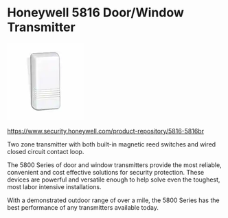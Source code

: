 # Honeywell 5816 Door/Window Transmitter

![Honeywell 5816](5816_pr-jpg.jpg)

<https://www.security.honeywell.com/product-repository/5816-5816br>

Two zone transmitter with both built-in magnetic reed switches and wired closed
circuit contact loop.

The 5800 Series of door and window transmitters provide the most reliable,
convenient and cost effective solutions for security protection. These
devices are powerful and versatile enough to help solve even the toughest,
most labor intensive installations.

With a demonstrated outdoor range of over a mile, the 5800 Series has the best
performance of any transmitters available today.
